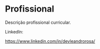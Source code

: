 # Profissional

 Descrição profissional curricular.

LinkedIn:

https://www.linkedin.com/in/devleandrorosa/